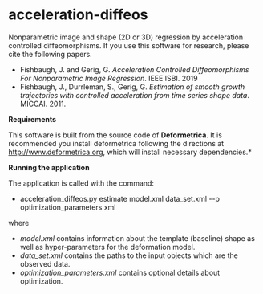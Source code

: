 # acceleration-diffeos

Nonparametric image and shape (2D or 3D) regression by acceleration controlled diffeomorphisms. If you use this software for research, please cite the following papers.

* Fishbaugh, J. and Gerig, G. *Acceleration Controlled Diffeomorphisms For Nonparametric Image Regression*. IEEE ISBI. 2019
* Fishbaugh, J., Durrleman, S., Gerig, G. *Estimation of smooth growth trajectories with controlled acceleration from time series shape data*. MICCAI. 2011.

**Requirements**

This software is built from the source code of **Deformetrica**. It is recommended you install deformetrica following the directions at http://www.deformetrica.org, which will install necessary dependencies.* 

**Running the application**

The application is called with the command:

* acceleration_diffeos.py estimate model.xml data_set.xml --p optimization_parameters.xml

where

* *model.xml* contains information about the template (baseline) shape as well as hyper-parameters for the deformation model.
* *data_set.xml* contains the paths to the input objects which are the observed data.
* *optimization_parameters.xml* contains optional details about optimization.
